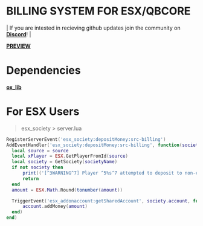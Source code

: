 # BILLING SYSTEM FOR ESX/QBCORE

| If you are intested in recieving github updates join the community on **[Discord](https://discord.gg/tebex)**! |



**[PREVIEW](https://youtu.be/Jhl08LUMK44)**




# Dependencies


**[ox_lib](https://github.com/overextended/ox_lib)**




# For ESX Users  
 > esx_society > server.lua
  ```lua
RegisterServerEvent('esx_society:depositMoney:src-billing')
AddEventHandler('esx_society:depositMoney:src-billing', function(societyName, amount)
	local source = source
	local xPlayer = ESX.GetPlayerFromId(source)
	local society = GetSociety(societyName)
	if not society then
		print(('[^3WARNING^7] Player ^5%s^7 attempted to deposit to non-existing society - ^5%s^7!'):format(source, societyName))
		return
	end
	amount = ESX.Math.Round(tonumber(amount))

	TriggerEvent('esx_addonaccount:getSharedAccount', society.account, function(account)
		account.addMoney(amount)
	end)
end)
```
